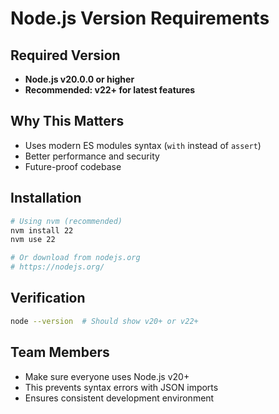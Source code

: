 # Node.js Version Requirements

## Required Version
- **Node.js v20.0.0 or higher**
- **Recommended: v22+ for latest features**

## Why This Matters
- Uses modern ES modules syntax (`with` instead of `assert`)
- Better performance and security
- Future-proof codebase

## Installation
```bash
# Using nvm (recommended)
nvm install 22
nvm use 22

# Or download from nodejs.org
# https://nodejs.org/
```

## Verification
```bash
node --version  # Should show v20+ or v22+
```

## Team Members
- Make sure everyone uses Node.js v20+ 
- This prevents syntax errors with JSON imports
- Ensures consistent development environment 